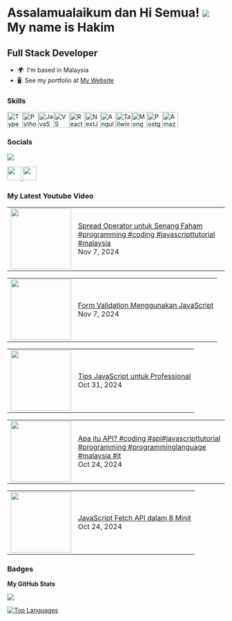 # Assalamualaikum dan Hi Semua! ![](https://user-images.githubusercontent.com/18350557/176309783-0785949b-9127-417c-8b55-ab5a4333674e.gif) My name is Hakim

## Full Stack Developer


* 🌍  I'm based in Malaysia
* 🖥️  See my portfolio at [My Website](http://programmingmy.github.io)

### Skills


<p align="left">
<a href="https://www.typescriptlang.org/" target="_blank" rel="noreferrer"><img src="https://raw.githubusercontent.com/danielcranney/readme-generator/main/public/icons/skills/typescript-colored.svg" width="36" height="36" alt="TypeScript" /></a><a href="https://www.python.org/" target="_blank" rel="noreferrer"><img src="https://raw.githubusercontent.com/danielcranney/readme-generator/main/public/icons/skills/python-colored.svg" width="36" height="36" alt="Python" /></a><a href="https://developer.mozilla.org/en-US/docs/Web/JavaScript" target="_blank" rel="noreferrer"><img src="https://raw.githubusercontent.com/danielcranney/readme-generator/main/public/icons/skills/javascript-colored.svg" width="36" height="36" alt="JavaScript" /></a><a href="https://code.visualstudio.com/" target="_blank" rel="noreferrer"><img src="https://raw.githubusercontent.com/danielcranney/readme-generator/main/public/icons/skills/visualstudiocode.svg" width="36" height="36" alt="VS Code" /></a><a href="https://reactjs.org/" target="_blank" rel="noreferrer"><img src="https://raw.githubusercontent.com/danielcranney/readme-generator/main/public/icons/skills/react-colored.svg" width="36" height="36" alt="React" /></a><a href="https://nextjs.org/docs" target="_blank" rel="noreferrer"><img src="https://raw.githubusercontent.com/danielcranney/readme-generator/main/public/icons/skills/nextjs-colored.svg" width="36" height="36" alt="NextJs" /></a><a href="https://angular.io/" target="_blank" rel="noreferrer"><img src="https://raw.githubusercontent.com/danielcranney/readme-generator/main/public/icons/skills/angularjs-colored.svg" width="36" height="36" alt="Angular" /></a><a href="https://tailwindcss.com/" target="_blank" rel="noreferrer"><img src="https://raw.githubusercontent.com/danielcranney/readme-generator/main/public/icons/skills/tailwindcss-colored.svg" width="36" height="36" alt="TailwindCSS" /></a><a href="https://www.mongodb.com/" target="_blank" rel="noreferrer"><img src="https://raw.githubusercontent.com/danielcranney/readme-generator/main/public/icons/skills/mongodb-colored.svg" width="36" height="36" alt="MongoDB" /></a><a href="https://www.postgresql.org/" target="_blank" rel="noreferrer"><img src="https://raw.githubusercontent.com/danielcranney/readme-generator/main/public/icons/skills/postgresql-colored.svg" width="36" height="36" alt="PostgreSQL" /></a><a href="https://aws.amazon.com" target="_blank" rel="noreferrer"><img src="https://raw.githubusercontent.com/danielcranney/readme-generator/main/public/icons/skills/aws-colored.svg" width="36" height="36" alt="Amazon Web Services" /></a>
</p>


### Socials
<a href="https://www.youtube.com/channel/UCIiaEli3Wv1725yiA0I8BNw?sub_confirmation=1"><img src="https://img.shields.io/badge/Youtube-FF0000?style=for-the-badge&logo=twitch&logoColor=white"></img></a>

<p align="left"> <a href="https://www.github.com/programmingmy" target="_blank" rel="noreferrer"> <picture> <source media="(prefers-color-scheme: dark)" srcset="https://raw.githubusercontent.com/danielcranney/readme-generator/main/public/icons/socials/github-dark.svg" /> <source media="(prefers-color-scheme: light)" srcset="https://raw.githubusercontent.com/danielcranney/readme-generator/main/public/icons/socials/github.svg" /> <img src="https://raw.githubusercontent.com/danielcranney/readme-generator/main/public/icons/socials/github.svg" width="32" height="32" /> </picture> </a> <a href="https://www.youtube.com/@programmingmy" target="_blank" rel="noreferrer"> <picture> <source media="(prefers-color-scheme: dark)" srcset="https://raw.githubusercontent.com/danielcranney/readme-generator/main/public/icons/socials/youtube-dark.svg" /> <source media="(prefers-color-scheme: light)" srcset="https://raw.githubusercontent.com/danielcranney/readme-generator/main/public/icons/socials/youtube.svg" /> <img src="https://raw.githubusercontent.com/danielcranney/readme-generator/main/public/icons/socials/youtube.svg" width="32" height="32" /> </picture> </a></p>

### My Latest Youtube Video
<!-- BLOG-POST-LIST:START --><table><tr><td><a href="https://www.youtube.com/watch?v=-aA-2Omb8uI"><img width="140px" src="http://img.youtube.com/vi/-aA-2Omb8uI/maxresdefault.jpg"></a></td>
<td><a href="https://www.youtube.com/watch?v=-aA-2Omb8uI">Spread Operator untuk Senang Faham #programming #coding #javascripttutorial #malaysia</a><br/>Nov 7, 2024</td></tr></table>
<table><tr><td><a href="https://www.youtube.com/watch?v=1UBWJ7ubVvw"><img width="140px" src="http://img.youtube.com/vi/1UBWJ7ubVvw/maxresdefault.jpg"></a></td>
<td><a href="https://www.youtube.com/watch?v=1UBWJ7ubVvw">Form Validation Menggunakan JavaScript</a><br/>Nov 7, 2024</td></tr></table>
<table><tr><td><a href="https://www.youtube.com/watch?v=e4yxp-DvyL0"><img width="140px" src="http://img.youtube.com/vi/e4yxp-DvyL0/maxresdefault.jpg"></a></td>
<td><a href="https://www.youtube.com/watch?v=e4yxp-DvyL0">Tips JavaScript untuk Professional</a><br/>Oct 31, 2024</td></tr></table>
<table><tr><td><a href="https://www.youtube.com/watch?v=V6gGM0iFq-A"><img width="140px" src="http://img.youtube.com/vi/V6gGM0iFq-A/maxresdefault.jpg"></a></td>
<td><a href="https://www.youtube.com/watch?v=V6gGM0iFq-A">Apa itu API? #coding #api#javascripttutorial #programming #programminglanguage #malaysia #it</a><br/>Oct 24, 2024</td></tr></table>
<table><tr><td><a href="https://www.youtube.com/watch?v=gnzww7TjSCo"><img width="140px" src="http://img.youtube.com/vi/gnzww7TjSCo/maxresdefault.jpg"></a></td>
<td><a href="https://www.youtube.com/watch?v=gnzww7TjSCo">JavaScript Fetch API dalam 8 Minit</a><br/>Oct 24, 2024</td></tr></table>
<!-- BLOG-POST-LIST:END -->


### Badges

<b>My GitHub Stats</b>

<a href="http://www.github.com/programmingmy"><img src="https://github-readme-streak-stats.herokuapp.com/?user=programmingmy&stroke=ffffff&background=1c1917&ring=ef4444&fire=ef4444&currStreakNum=ffffff&currStreakLabel=ef4444&sideNums=ffffff&sideLabels=ffffff&dates=ffffff&hide_border=true" /></a>

<a href="https://github.com/programmingmy" align="left"><img src="https://github-readme-stats.vercel.app/api/top-langs/?username=programmingmy&langs_count=10&title_color=ef4444&text_color=ffffff&icon_color=ef4444&bg_color=1c1917&hide_border=true&locale=en&custom_title=Top%20%Languages" alt="Top Languages" /></a>



